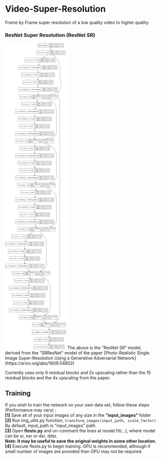 # Video-Super-Resolution
Frame by Frame super resolution of a low quality video to higher quality

### ResNet Super Resolution (ResNet SR)
<img src="./architecture/ResNet.png?raw=true" height=2% width=40%>
The above is the "ResNet SR" model, derived from the "SRResNet" model of the paper [Photo-Realistic Single Image Super-Resolution Using a Generative Adversarial Network](https://arxiv.org/abs/1609.04802)

Currently uses only 6 residual blocks and 2x upscaling rather than the 15 residual blocks and the 4x upscaling from the paper.

## Training
If you wish to train the network on your own data set, follow these steps (Performance may vary) :
<br><b>[1]</b> Save all of your input images of any size in the <b>"input_images"</b> folder
<br><b>[2]</b> Run img_utils.py function, `transform_images(input_path, scale_factor)`. By default, input_path is "input_images" path.
<br><b>[3]</b> Open <b>ftests.py</b> and un-comment the lines at model.fit(...), where model can be sr, esr or dsr, ddsr. 
<br><b>Note: It may be useful to save the original weights in some other location.</b>
<br><b>[4]</b> Execute ftests.py to begin training. GPU is recommended, although if small number of images are provided then GPU may not be required.
